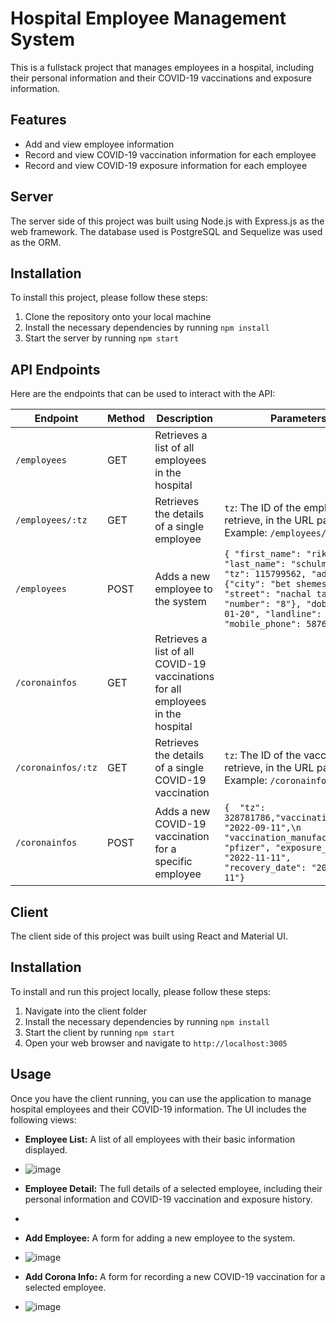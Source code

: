 # Hospital Employee Management System

This is a fullstack project that manages employees in a hospital, including their personal information and their COVID-19 vaccinations and exposure information.

## Features

- Add and view employee information
- Record and view COVID-19 vaccination information for each employee
- Record and view COVID-19 exposure information for each employee

## Server

The server side of this project was built using Node.js with Express.js as the web framework. The database used is PostgreSQL and Sequelize was used as the ORM.

## Installation

To install this project, please follow these steps:

1. Clone the repository onto your local machine
2. Install the necessary dependencies by running `npm install`
3. Start the server by running `npm start`

## API Endpoints

Here are the endpoints that can be used to interact with the API:

| Endpoint                     | Method | Description                                                                                      | Parameters |
| ----------------------------| ------ | ------------------------------------------------------------------------------------------------ | ---------- |
| `/employees`                 | GET    | Retrieves a list of all employees in the hospital                                                |            |
| `/employees/:tz`             | GET    | Retrieves the details of a single employee                                                       | `tz`: The ID of the employee to retrieve, in the URL path<br>Example: `/employees/123` |
| `/employees`                 | POST   | Adds a new employee to the system                                                                 | ```{ "first_name": "riki", "last_name": "schulman", "tz": 115799562, "address": {"city": "bet shemesh", "street": "nachal tamar", "number": "8"}, "dob": "1997-01-20", "landline": 29910274, "mobile_phone": 587638128}``` |
| `/coronainfos`              | GET    | Retrieves a list of all COVID-19 vaccinations for all employees in the hospital                  |            |
| `/coronainfos/:tz`          | GET    | Retrieves the details of a single COVID-19 vaccination                                            | `tz`: The ID of the vaccination to retrieve, in the URL path<br>Example: `/coronainfos/123` |
| `/coronainfos`| POST   | Adds a new COVID-19 vaccination for a specific employee                                           |```{  "tz": 328781786,"vaccination_date": "2022-09-11",\n  "vaccination_manufacturer": "pfizer", "exposure_date": "2022-11-11", "recovery_date": "2022-12-11"}``` |


## Client

The client side of this project was built using React and Material UI.

## Installation

To install and run this project locally, please follow these steps:

1. Navigate into the client folder
2. Install the necessary dependencies by running `npm install`
3. Start the client by running `npm start`
4. Open your web browser and navigate to `http://localhost:3005`

## Usage

Once you have the client running, you can use the application to manage hospital employees and their COVID-19 information. The UI includes the following views:

- **Employee List:** A list of all employees with their basic information displayed.
- ![image](https://github.com/adinaeschulman/covid_management/assets/92116566/f60308b0-0844-4dd2-b15c-72790acf0d66)

- **Employee Detail:** The full details of a selected employee, including their personal information and COVID-19 vaccination and exposure history.
- 
- **Add Employee:** A form for adding a new employee to the system.
- ![image](https://github.com/adinaeschulman/covid_management/assets/92116566/d8189aed-4e1f-4a3c-9fc1-e819c96164b3)

- **Add Corona Info:** A form for recording a new COVID-19 vaccination for a selected employee.
- ![image](https://github.com/adinaeschulman/covid_management/assets/92116566/b8ec5bcb-ef06-4d8c-8bdd-6aeeb84554d6)
